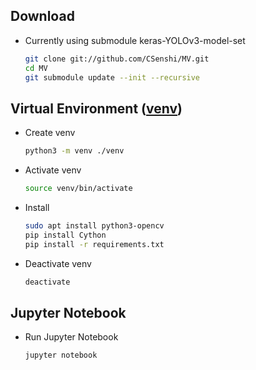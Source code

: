 ## Download
* Currently using submodule keras-YOLOv3-model-set
  ```bash
  git clone git://github.com/CSenshi/MV.git
  cd MV
  git submodule update --init --recursive
  ```

## Virtual Environment ([venv](https://docs.python.org/3/library/venv))

* Create venv
  ```bash
  python3 -m venv ./venv
  ```

* Activate venv
  ```bash
  source venv/bin/activate
  ```

* Install
  ```bash
  sudo apt install python3-opencv
  pip install Cython
  pip install -r requirements.txt
  ```

* Deactivate venv
  ```bash
  deactivate
  ```

## Jupyter Notebook
* Run Jupyter Notebook
  ```bash
  jupyter notebook
  ```